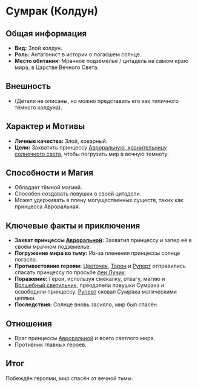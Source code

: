 # Сумрак (Колдун)

## Общая информация
- **Вид:** Злой колдун.
- **Роль:** Антагонист в истории о погасшем солнце.
- **Место обитания:** Мрачное подземелье / цитадель на самом краю мира, в Царстве Вечного Света.

## Внешность
- (Детали не описаны, но можно представить его как типичного тёмного колдуна).

## Характер и Мотивы
- **Личные качества:** Злой, коварный.
- **Цели:** Захватить принцессу [Авроральную, хранительницу солнечного света](characters/friends_allies/printsessa_avroralnaya.md), чтобы погрузить мир в вечную темноту.

## Способности и Магия
- Обладает тёмной магией.
- Способен создавать ловушки в своей цитадели.
- Может удерживать в плену могущественных существ, таких как принцесса Авроральная.

## Ключевые факты и приключения
- **Захват принцессы [Авроральной](characters/friends_allies/printsessa_avroralnaya.md):** Захватил принцессу и запер её в своём мрачном подземелье.
- **Погружение мира во тьму:** Из-за пленения принцессы солнце погасло.
- **Противостояние героям:** [Цветочек](characters/main_heroes/cvetochek.md), [Торон](characters/main_heroes/toron.md) и [Руперт](characters/main_heroes/rupert.md) отправились спасать принцессу по просьбе [феи Лучик](characters/friends_allies/luchik_feya.md).
- **Поражение:** Герои, используя смекалку, отвагу, магию и [Волшебный светильник](artifacts_and_magic/notable_artifacts.md#волшебный-светильник-от-феи-лучик), преодолели ловушки Сумрака и освободили принцессу. [Руперт](characters/main_heroes/rupert.md) сковал Сумрака магическими цепями.
- **Последствия:** Солнце вновь засияло, мир был спасён.

## Отношения
- Враг принцессы [Авроральной](characters/friends_allies/printsessa_avroralnaya.md) и всего светлого мира.
- Противник главных героев.

## Итог
Побеждён героями, мир спасён от вечной тьмы.